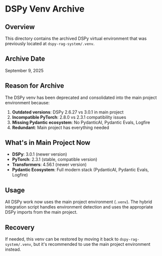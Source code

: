 # DSPy Venv Archive

## Overview
This directory contains the archived DSPy virtual environment that was previously located at `dspy-rag-system/.venv`.

## Archive Date
September 9, 2025

## Reason for Archive
The DSPy venv has been deprecated and consolidated into the main project environment because:

1. **Outdated versions**: DSPy 2.6.27 vs 3.0.1 in main project
2. **Incompatible PyTorch**: 2.8.0 vs 2.3.1 compatibility issues
3. **Missing Pydantic ecosystem**: No PydanticAI, Pydantic Evals, Logfire
4. **Redundant**: Main project has everything needed

## What's in Main Project Now
- **DSPy**: 3.0.1 (newer version)
- **PyTorch**: 2.3.1 (stable, compatible version)
- **Transformers**: 4.56.1 (newer version)
- **Pydantic Ecosystem**: Full modern stack (PydanticAI, Pydantic Evals, Logfire)

## Usage
All DSPy work now uses the main project environment (`.venv`). The hybrid integration script handles environment detection and uses the appropriate DSPy imports from the main project.

## Recovery
If needed, this venv can be restored by moving it back to `dspy-rag-system/.venv`, but it's recommended to use the main project environment instead.
